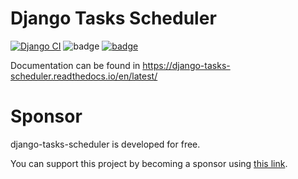 Django Tasks Scheduler
===================
[![Django CI](https://github.com/django-commons/django-tasks-scheduler/actions/workflows/test.yml/badge.svg)](https://github.com/django-commons/django-tasks-scheduler/actions/workflows/test.yml)
![badge](https://img.shields.io/endpoint?url=https://gist.githubusercontent.com/cunla/b756396efb895f0e34558c980f1ca0c7/raw/django-tasks-scheduler-4.json)
[![badge](https://img.shields.io/pypi/dm/django-tasks-scheduler)](https://pypi.org/project/django-tasks-scheduler/)

Documentation can be found in https://django-tasks-scheduler.readthedocs.io/en/latest/

# Sponsor

django-tasks-scheduler is developed for free.

You can support this project by becoming a sponsor using [this link](https://github.com/sponsors/cunla).


